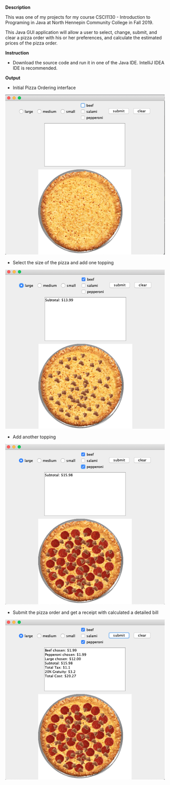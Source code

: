 **Description**

This was one of my projects for my course CSCI1130 - Introduction to Programing in Java at North Hennepin Community College in Fall 2019.

This Java GUI application will allow a user to select, change, submit, and clear a pizza order with his or her preferences, and calculate the estimated prices of the pizza order.

**Instruction**

* Download the source code and run it in one of the Java IDE. IntelliJ IDEA IDE is recommended.

**Output**

* Initial Pizza Ordering interface

![alt text](pics/0.png)

* Select the size of the pizza and add one topping

![alt text](pics/1.png)

* Add another topping

![alt text](pics/2.png)

* Submit the pizza order and get a receipt with calculated a detailed bill

![alt text](pics/3.png)
